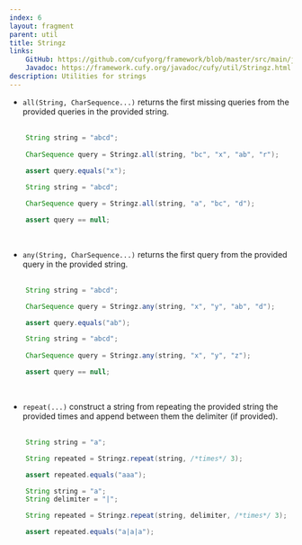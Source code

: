 ```yaml
---
index: 6
layout: fragment
parent: util
title: Stringz
links:
    GitHub: https://github.com/cufyorg/framework/blob/master/src/main/java/cufy/util/Stringz.java
    Javadoc: https://framework.cufy.org/javadoc/cufy/util/Stringz.html
description: Utilities for strings
---
```


- `all(String, CharSequence...)` returns the first missing queries from the
provided queries in the provided string. 
<br><br>
```java
    String string = "abcd";
    
    CharSequence query = Stringz.all(string, "bc", "x", "ab", "r");
    
    assert query.equals("x");
```
```java 
    String string = "abcd";

    CharSequence query = Stringz.all(string, "a", "bc", "d");

    assert query == null;
```
<br>

- `any(String, CharSequence...)` returns the first query from the 
provided query in the provided string.
<br><br>
```java 
    String string = "abcd";

    CharSequence query = Stringz.any(string, "x", "y", "ab", "d");

    assert query.equals("ab");
```
```java
    String string = "abcd";
    
    CharSequence query = Stringz.any(string, "x", "y", "z");

    assert query == null;
```
<br>

- `repeat(...)` construct a string from repeating the provided string
the provided times and append between them the delimiter (if provided).
<br><br>
```java
    String string = "a";

    String repeated = Stringz.repeat(string, /*times*/ 3);

    assert repeated.equals("aaa");
```
```java
    String string = "a";
    String delimiter = "|";

    String repeated = Stringz.repeat(string, delimiter, /*times*/ 3);

    assert repeated.equals("a|a|a");
```